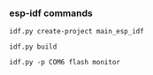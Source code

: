 ### esp-idf commands

`idf.py create-project main_esp_idf`

`idf.py build`

`idf.py -p COM6 flash monitor`